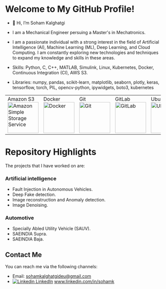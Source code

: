 # Welcome to My GitHub Profile!

- 👋 Hi, I’m Soham Kalghatgi
- I am a Mechanical Engineer persuing a Master's in Mechatronics.
- I am a passionate individual with a strong interest in the field of Artificial Intelligence (AI), Machine Learning (ML), Deep Learning, and Cloud Computing. I am constantly exploring new technologies and techniques to expand my knowledge and skills in these areas.

- Skills: Python, C, C++, MATLAB, Simulink, Linux, Kubernetes, Docker, Continuous Integration (CI), AWS S3.

- Libraries: numpy, pandas, scikit-learn, matplotlib, seaborn, plotly, keras, tensorflow, torch, PIL, opencv-python, ipywidgets, boto3, kubernetes


<table>
<tr>
<td>Amazon S3<br><img src="https://edent.github.io/SuperTinyIcons/images/svg/amazon_s3.svg" width="100" title="Amazon Simple Storage Service"><br></td>
<td>Docker<br><img src="https://edent.github.io/SuperTinyIcons/images/svg/docker.svg" width="100" title="Docker"><br></td>
<td>Git<br><img src="https://edent.github.io/SuperTinyIcons/images/svg/git.svg" width="100" title="Git"><br></td>
<td>GitLab<br><img src="https://edent.github.io/SuperTinyIcons/images/svg/gitlab.svg" width="100" title="GitLab"><br></td>
<td>Ubuntu<br><img src="https://edent.github.io/SuperTinyIcons/images/svg/ubuntu.svg" width="100" title="Ubuntu"><br></td>
<td>Python<br><img src="https://edent.github.io/SuperTinyIcons/images/svg/python.svg" width="100" title="Python"><br></td>
<td>Kubernetes<br><img src="https://github.com/sohamk10/sohamk10/assets/117833435/d776d5e8-be6d-4c30-948d-430788428cf6" width="100" title="Python"><br></td>
<td>Matlab<br><img src="https://github.com/sohamk10/sohamk10/assets/117833435/16a1169f-b058-409f-aa22-0b63ddd9f7f4" width="100" title="Python"><br></td>
</tr>
</table>

# Repository Highlights

The projects that I have worked on are:

### Artificial intelligence
- Fault Injection in Autonomous Vehicles.  
- Deep Fake detection.  
- Image reconstruction and Anomaly detection.  
- Image Denoising.    

### Automotive
- Specially Abled Utility Vehicle (SAUV).  
- SAEINDIA Supra.  
- SAEINDIA Baja.  




## Contact Me

You can reach me via the following channels:

- Email: sohamkalghatgideu@gmail.com
- [![Linkedin](https://i.stack.imgur.com/gVE0j.png) LinkedIn](https://www.linkedin.com/) www.linkedin.com/in/sohamk


<!---
sohamk10/sohamk10 is a ✨ special ✨ repository because its `README.md` (this file) appears on your GitHub profile.
You can click the Preview link to take a look at your changes.
--->

